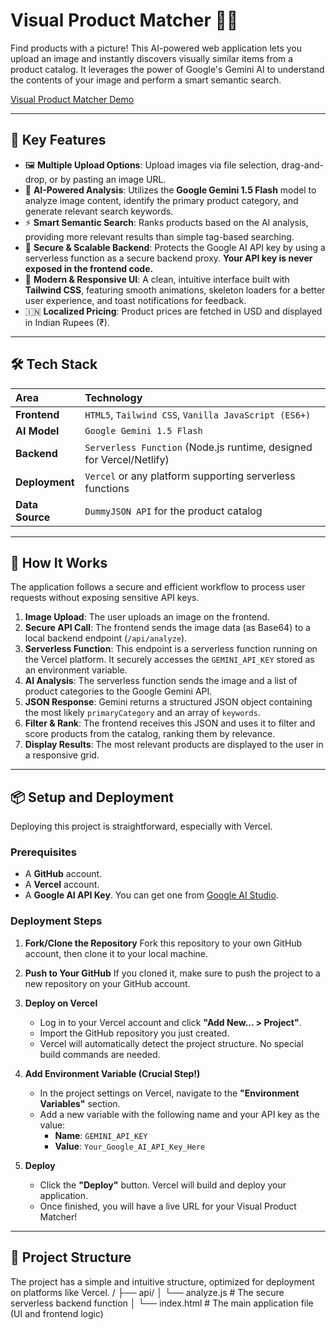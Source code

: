 # Visual Product Matcher 🤖✨

Find products with a picture! This AI-powered web application lets you upload an image and instantly discovers visually similar items from a product catalog. It leverages the power of Google's Gemini AI to understand the contents of your image and perform a smart semantic search.

[Visual Product Matcher Demo](https://visual-matcher.vercel.app)
<!-- NOTE: do not upload images till the database is loaded!! -->

---

## 🌟 Key Features

* 🖼️ **Multiple Upload Options**: Upload images via file selection, drag-and-drop, or by pasting an image URL.
* 🧠 **AI-Powered Analysis**: Utilizes the **Google Gemini 1.5 Flash** model to analyze image content, identify the primary product category, and generate relevant search keywords.
* ⚡ **Smart Semantic Search**: Ranks products based on the AI analysis, providing more relevant results than simple tag-based searching.
* 🔐 **Secure & Scalable Backend**: Protects the Google AI API key by using a serverless function as a secure backend proxy. **Your API key is never exposed in the frontend code.**
* 💅 **Modern & Responsive UI**: A clean, intuitive interface built with **Tailwind CSS**, featuring smooth animations, skeleton loaders for a better user experience, and toast notifications for feedback.
* 🇮🇳 **Localized Pricing**: Product prices are fetched in USD and displayed in Indian Rupees (₹).

---

## 🛠️ Tech Stack

| Area       | Technology                                                                                                    |
| :--------- | :------------------------------------------------------------------------------------------------------------ |
| **Frontend** | `HTML5`, `Tailwind CSS`, `Vanilla JavaScript (ES6+)`                                                          |
| **AI Model** | `Google Gemini 1.5 Flash`                                                                                     |
| **Backend** | `Serverless Function` (Node.js runtime, designed for Vercel/Netlify)                                          |
| **Deployment**| `Vercel` or any platform supporting serverless functions                                                        |
| **Data Source**| `DummyJSON API` for the product catalog                                                                       |

---

## 🚀 How It Works

The application follows a secure and efficient workflow to process user requests without exposing sensitive API keys.

1.  **Image Upload**: The user uploads an image on the frontend.
2.  **Secure API Call**: The frontend sends the image data (as Base64) to a local backend endpoint (`/api/analyze`).
3.  **Serverless Function**: This endpoint is a serverless function running on the Vercel platform. It securely accesses the `GEMINI_API_KEY` stored as an environment variable.
4.  **AI Analysis**: The serverless function sends the image and a list of product categories to the Google Gemini API.
5.  **JSON Response**: Gemini returns a structured JSON object containing the most likely `primaryCategory` and an array of `keywords`.
6.  **Filter & Rank**: The frontend receives this JSON and uses it to filter and score products from the catalog, ranking them by relevance.
7.  **Display Results**: The most relevant products are displayed to the user in a responsive grid.

---

## 📦 Setup and Deployment

Deploying this project is straightforward, especially with Vercel.

### Prerequisites

* A **GitHub** account.
* A **Vercel** account.
* A **Google AI API Key**. You can get one from [Google AI Studio](https://aistudio.google.com/app/apikey).

### Deployment Steps

1.  **Fork/Clone the Repository**
    Fork this repository to your own GitHub account, then clone it to your local machine.

2.  **Push to Your GitHub**
    If you cloned it, make sure to push the project to a new repository on your GitHub account.

3.  **Deploy on Vercel**
    * Log in to your Vercel account and click **"Add New... > Project"**.
    * Import the GitHub repository you just created.
    * Vercel will automatically detect the project structure. No special build commands are needed.

4.  **Add Environment Variable (Crucial Step!)**
    * In the project settings on Vercel, navigate to the **"Environment Variables"** section.
    * Add a new variable with the following name and your API key as the value:
        * **Name**: `GEMINI_API_KEY`
        * **Value**: `Your_Google_AI_API_Key_Here`


5.  **Deploy**
    * Click the **"Deploy"** button. Vercel will build and deploy your application.
    * Once finished, you will have a live URL for your Visual Product Matcher!

---

## 📁 Project Structure

The project has a simple and intuitive structure, optimized for deployment on platforms like Vercel.
/
├── api/
│   └── analyze.js   # The secure serverless backend function
│
└── index.html       # The main application file (UI and frontend logic)
